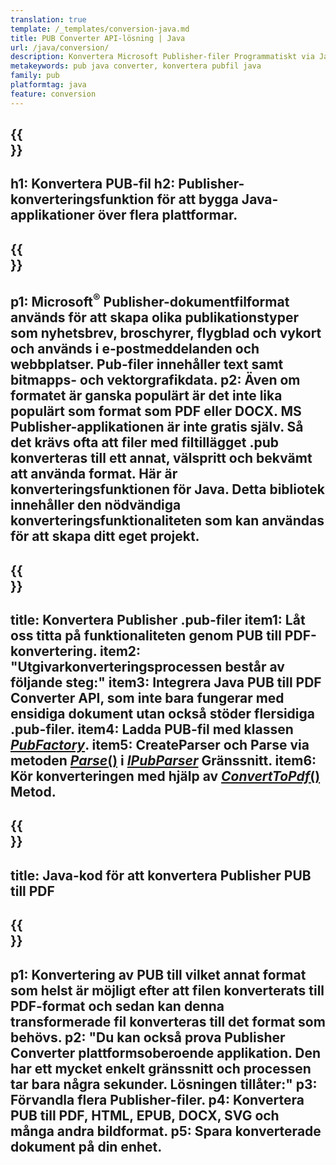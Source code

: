```yaml
---
translation: true
template: /_templates/conversion-java.md
title: PUB Converter API-lösning | Java
url: /java/conversion/
description: Konvertera Microsoft Publisher-filer Programmatiskt via Java-biblioteket. Enkel API-lösning för att bygga ditt eget PUB-konverterare Java-projekt.
metakeywords: pub java converter, konvertera pubfil java
family: pub
platformtag: java
feature: conversion
---
```


{{<section banner>}}
---
h1: Konvertera PUB-fil
h2: Publisher-konverteringsfunktion för att bygga Java-applikationer över flera plattformar.
---

{{<section overview>}}
---
p1: Microsoft<sup>®</sup> Publisher-dokumentfilformat används för att skapa olika publikationstyper som nyhetsbrev, broschyrer, flygblad och vykort och används i e-postmeddelanden och webbplatser. Pub-filer innehåller text samt bitmapps- och vektorgrafikdata.
p2: Även om formatet är ganska populärt är det inte lika populärt som format som PDF eller DOCX. MS Publisher-applikationen är inte gratis själv. Så det krävs ofta att filer med filtillägget .pub konverteras till ett annat, välspritt och bekvämt att använda format. Här är konverteringsfunktionen för Java. Detta bibliotek innehåller den nödvändiga konverteringsfunktionaliteten som kan användas för att skapa ditt eget projekt.
---

{{<section feature1>}}
---
title: Konvertera Publisher .pub-filer
item1: Låt oss titta på funktionaliteten genom PUB till PDF-konvertering.
item2: "Utgivarkonverteringsprocessen består av följande steg:"
item3: Integrera Java PUB till PDF Converter API, som inte bara fungerar med ensidiga dokument utan också stöder flersidiga .pub-filer.
item4: Ladda PUB-fil med klassen [*PubFactory*](https://reference.aspose.com/pub/java/com.aspose.pub/PubFactory).
item5: CreateParser och Parse via metoden [*Parse*()](https://reference.aspose.com/pub/java/com.aspose.pub/IPubParser#parse--) i [*IPubParser*](https://reference.aspose.com/pub/java/com.aspose.pub/IPubParser) Gränssnitt.
item6: Kör konverteringen med hjälp av [*ConvertToPdf*()](https://reference.aspose.com/pub/java/com.aspose.pub/IPdfConverter) Metod.
---

{{<section codeexample>}}
---
title: Java-kod för att konvertera Publisher PUB till PDF
---

{{<section summary>}}
---
p1: Konvertering av PUB till vilket annat format som helst är möjligt efter att filen konverterats till PDF-format och sedan kan denna transformerade fil konverteras till det format som behövs.
p2: "Du kan också prova Publisher Converter plattformsoberoende applikation. Den har ett mycket enkelt gränssnitt och processen tar bara några sekunder. Lösningen tillåter:"
p3: Förvandla flera Publisher-filer.
p4: Konvertera PUB till PDF, HTML, EPUB, DOCX, SVG och många andra bildformat.
p5: Spara konverterade dokument på din enhet.
---
